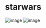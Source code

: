 # starwars
![image](https://user-images.githubusercontent.com/71738691/235543541-15f290d8-a668-40d5-b2c5-512f02341302.png)
![image](https://user-images.githubusercontent.com/71738691/236110127-96dc740f-c740-4439-8b40-d7c8d31cb6c2.png)

